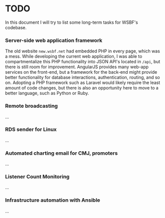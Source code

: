 TODO
====

In this document I will try to list some long-term tasks for WSBF's codebase.

### Server-side web application framework

The old website `new.wsbf.net` had embedded PHP in every page, which was a mess. While developing the current web application, I was able to compartmentalize this PHP functionality into JSON API's located in `/api`, but there is still room for improvement. AngularJS provides many web-app services on the front-end, but a framework for the back-end might provide better functionality for database interactions, authentication, routing, and so on. Adopting a PHP framework such as Laravel would likely require the least amount of code changes, but there is also an opportunity here to move to a better language, such as Python or Ruby.

### Remote broadcasting

...

### RDS sender for Linux

...

### Automated charting email for CMJ, promoters

...

### Listener Count Monitoring

...

### Infrastructure automation with Ansible

...
